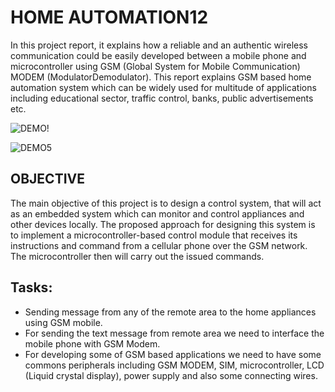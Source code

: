 #    HOME AUTOMATION12

In this project report, it explains how a reliable and
an authentic wireless communication could be
easily developed between a mobile phone and
microcontroller using GSM (Global System for
Mobile Communication) MODEM (ModulatorDemodulator).
 This report explains GSM based
home automation system which can be widely used
for multitude of applications including educational
sector, traffic control, banks, public advertisements
etc. 

![DEMO!](https://user-images.githubusercontent.com/69238027/94373120-d2abfc80-0120-11eb-906c-6ac119aeef83.jpeg)

![DEMO5](https://user-images.githubusercontent.com/69238027/94373055-5e715900-0120-11eb-918b-c2d36f3b7964.jpeg)


## OBJECTIVE

The main objective of this project is to
design a control system, that will act as an
embedded system which can monitor and control appliances and other devices locally.
The proposed approach for designing this system is
to implement a microcontroller-based control
module that receives its instructions and command
from a cellular phone over the GSM network. The
microcontroller then will carry out the issued
commands.

## Tasks:
* Sending message from any of the remote
area to the home appliances using GSM
mobile.
* For sending the text message from remote
area we need to interface the mobile phone
with GSM Modem.
* For developing some of GSM based
applications we need to have some
commons peripherals including GSM
MODEM, SIM, microcontroller, LCD
(Liquid crystal display), power supply and
also some connecting wires.
